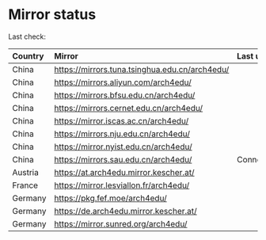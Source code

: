 <script src="./time.js"></script>
# Mirror status
Last check: <script type="text/javascript">localize(1720675183.624618);</script>

|Country|Mirror|Last update|
|:------|:-----|:----------|
|China|https://mirrors.tuna.tsinghua.edu.cn/arch4edu/|<script type="text/javascript">localize(1720636597);</script>|
|China|https://mirrors.aliyun.com/arch4edu/|<script type="text/javascript">localize(1720636597);</script>|
|China|https://mirrors.bfsu.edu.cn/arch4edu/|<script type="text/javascript">localize(1720636597);</script>|
|China|https://mirrors.cernet.edu.cn/arch4edu/|<script type="text/javascript">localize(1720636597);</script>|
|China|https://mirror.iscas.ac.cn/arch4edu/|<script type="text/javascript">localize(1720636597);</script>|
|China|https://mirrors.nju.edu.cn/arch4edu/|<script type="text/javascript">localize(1720550027);</script>|
|China|https://mirror.nyist.edu.cn/arch4edu/|<script type="text/javascript">localize(1720593284);</script>|
|China|https://mirrors.sau.edu.cn/arch4edu/|ConnectionError|
|Austria|https://at.arch4edu.mirror.kescher.at/|<script type="text/javascript">localize(1720636597);</script>|
|France|https://mirror.lesviallon.fr/arch4edu/|<script type="text/javascript">localize(1720636597);</script>|
|Germany|https://pkg.fef.moe/arch4edu/|<script type="text/javascript">localize(1720636597);</script>|
|Germany|https://de.arch4edu.mirror.kescher.at/|<script type="text/javascript">localize(1720636597);</script>|
|Germany|https://mirror.sunred.org/arch4edu/|<script type="text/javascript">localize(1720636597);</script>|

<script src="./tablefilter/tablefilter.js"></script>
<script src="./table.js"></script>